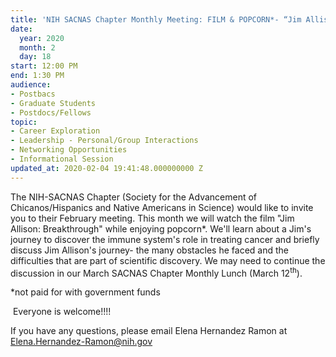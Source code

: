 ```yaml
---
title: 'NIH SACNAS Chapter Monthly Meeting: FILM & POPCORN*- “Jim Allison: Breakthrough”'
date:
  year: 2020
  month: 2
  day: 18
start: 12:00 PM
end: 1:30 PM
audience:
- Postbacs
- Graduate Students
- Postdocs/Fellows
topic:
- Career Exploration
- Leadership - Personal/Group Interactions
- Networking Opportunities
- Informational Session
updated_at: 2020-02-04 19:41:48.000000000 Z
---
```

The NIH-SACNAS Chapter (Society for the Advancement of
Chicanos/Hispanics and Native Americans in Science) would like to invite
you to their February meeting. This month we will watch the film "Jim
Allison: Breakthrough" while enjoying popcorn\*. We'll learn about a
Jim's journey to discover the immune system's role in treating cancer
and briefly discuss Jim Allison's journey- the many obstacles he faced
and the difficulties that are part of scientific discovery. We may need
to continue the discussion in our March SACNAS Chapter Monthly Lunch
(March 12<sup>th</sup>).

\*not paid for with government funds

 Everyone is welcome!!!!

If you have any questions, please email Elena Hernandez Ramon at
Elena.Hernandez-Ramon@nih.gov
